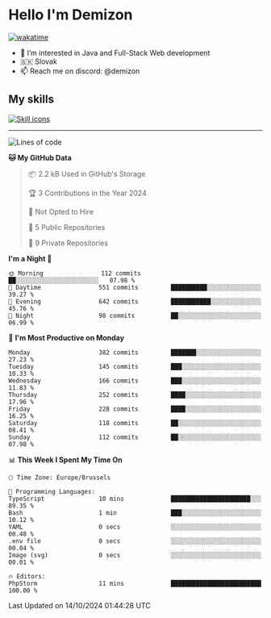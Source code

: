 # Hello I'm Demizon
[![wakatime](https://wakatime.com/badge/user/6ad1949f-d6d7-44f9-9eee-c35e54cc499b.svg)](https://wakatime.com/@6ad1949f-d6d7-44f9-9eee-c35e54cc499b)
- 👀 I’m interested in Java and Full-Stack Web development
- 🇸🇰 Slovak
- 📫 Reach me on discord: @demizon

## My skills
[![Skill icons](https://skillicons.dev/icons?i=java,js,ts,html,css,react,nextjs,tailwind,supabase,py,git,docker,linux,mysql,postgres,mongo&theme=dark)](https://github.com/Demizon3433)

---

<!--START_SECTION:waka-->
![Lines of code](https://img.shields.io/badge/From%20Hello%20World%20I%27ve%20Written-401.2%20thousand%20lines%20of%20code-blue)

**🐱 My GitHub Data** 

> 📦 2.2 kB Used in GitHub's Storage 
 > 
> 🏆 3 Contributions in the Year 2024
 > 
> 🚫 Not Opted to Hire
 > 
> 📜 5 Public Repositories 
 > 
> 🔑 9 Private Repositories 
 > 
**I'm a Night 🦉** 

```text
🌞 Morning                112 commits         ██░░░░░░░░░░░░░░░░░░░░░░░   07.98 % 
🌆 Daytime                551 commits         ██████████░░░░░░░░░░░░░░░   39.27 % 
🌃 Evening                642 commits         ███████████░░░░░░░░░░░░░░   45.76 % 
🌙 Night                  98 commits          ██░░░░░░░░░░░░░░░░░░░░░░░   06.99 % 
```
📅 **I'm Most Productive on Monday** 

```text
Monday                   382 commits         ███████░░░░░░░░░░░░░░░░░░   27.23 % 
Tuesday                  145 commits         ███░░░░░░░░░░░░░░░░░░░░░░   10.33 % 
Wednesday                166 commits         ███░░░░░░░░░░░░░░░░░░░░░░   11.83 % 
Thursday                 252 commits         ████░░░░░░░░░░░░░░░░░░░░░   17.96 % 
Friday                   228 commits         ████░░░░░░░░░░░░░░░░░░░░░   16.25 % 
Saturday                 118 commits         ██░░░░░░░░░░░░░░░░░░░░░░░   08.41 % 
Sunday                   112 commits         ██░░░░░░░░░░░░░░░░░░░░░░░   07.98 % 
```


📊 **This Week I Spent My Time On** 

```text
🕑︎ Time Zone: Europe/Brussels

💬 Programming Languages: 
TypeScript               10 mins             ██████████████████████░░░   89.35 % 
Bash                     1 min               ███░░░░░░░░░░░░░░░░░░░░░░   10.12 % 
YAML                     0 secs              ░░░░░░░░░░░░░░░░░░░░░░░░░   00.48 % 
.env file                0 secs              ░░░░░░░░░░░░░░░░░░░░░░░░░   00.04 % 
Image (svg)              0 secs              ░░░░░░░░░░░░░░░░░░░░░░░░░   00.01 % 

🔥 Editors: 
PhpStorm                 11 mins             █████████████████████████   100.00 % 
```


 Last Updated on 14/10/2024 01:44:28 UTC
<!--END_SECTION:waka-->
